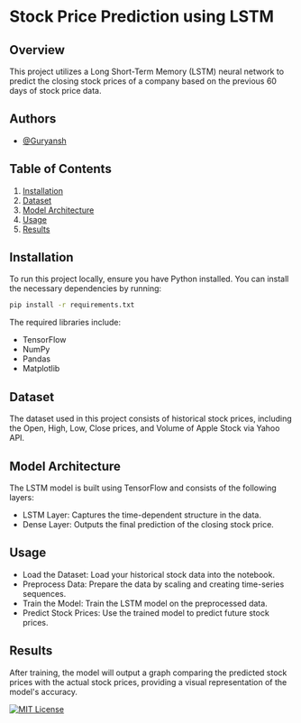 # Stock Price Prediction using LSTM

## Overview

This project utilizes a Long Short-Term Memory (LSTM) neural network to predict the closing stock prices of a company
based on the previous 60 days of stock price data.

## Authors

- [@Guryansh](https://www.github.com/Guryansh)

## Table of Contents

1. [Installation](#installation)
2. [Dataset](#dataset)
3. [Model Architecture](#model-architecture)
4. [Usage](#usage)
5. [Results](#results)

## Installation

To run this project locally, ensure you have Python installed. You can install the necessary dependencies by running:

```bash
pip install -r requirements.txt
```

The required libraries include:

- TensorFlow
- NumPy
- Pandas
- Matplotlib

## Dataset

The dataset used in this project consists of historical stock prices, including the Open, High, Low, Close prices, and
Volume of Apple Stock via Yahoo API.

## Model Architecture

The LSTM model is built using TensorFlow and consists of the following layers:

- LSTM Layer: Captures the time-dependent structure in the data.
- Dense Layer: Outputs the final prediction of the closing stock price.

## Usage

- Load the Dataset: Load your historical stock data into the notebook.
- Preprocess Data: Prepare the data by scaling and creating time-series sequences.
- Train the Model: Train the LSTM model on the preprocessed data.
- Predict Stock Prices: Use the trained model to predict future stock prices.

## Results

After training, the model will output a graph comparing the predicted stock prices with the actual stock prices,
providing a visual representation of the model's accuracy.

[![MIT License](https://img.shields.io/badge/License-MIT-green.svg)](https://choosealicense.com/licenses/mit/)